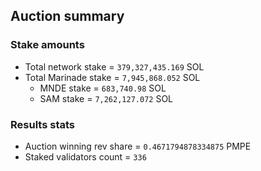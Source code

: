 ## Auction summary

### Stake amounts
- Total network stake = `379,327,435.169` SOL
- Total Marinade stake = `7,945,868.052` SOL
  - MNDE stake = `683,740.98` SOL
  - SAM stake = `7,262,127.072` SOL

### Results stats
- Auction winning rev share = `0.4671794878334875` PMPE
- Staked validators count = `336`
